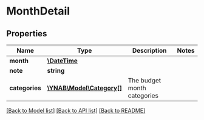# MonthDetail

## Properties
Name | Type | Description | Notes
------------ | ------------- | ------------- | -------------
**month** | [**\DateTime**](\DateTime.md) |  | 
**note** | **string** |  | 
**categories** | [**\YNAB\Model\Category[]**](Category.md) | The budget month categories | 

[[Back to Model list]](../README.md#documentation-for-models) [[Back to API list]](../README.md#documentation-for-api-endpoints) [[Back to README]](../README.md)


